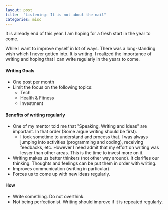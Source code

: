 ```yaml
---
layout: post
title:  "Listening: It is not about the nail"
categories: misc
---
```


It is already end of this year. I am hoping for a fresh start in the year to come.

While I want to improve myself in lot of ways. There was a long-standing wish which I never gotten into. It is writing. I realized the importance of writing and hoping that I can write regularly in the years to come.

#### Writing Goals
  
  * One post per month
  * Limit the focus on the following topics:
    * Tech
    * Health & Fitness
    * Investment

#### Benefits of writing regularly

  * One of my mentor told me that "Speaking, Writing and Ideas" are important. In that order (Some argue writing should be first).
    * I took sometime to understand and process that. I was always jumping into activities (programming and coding), receiving feedbacks, etc. However I need admit that my effort on writing was lesser than other areas. This is the time to invest more on it.
  * Writing makes us better thinkers (not other way around). It clarifies our thinking. Thoughts and feelings can be put them in order with writing.
  * Improves communication (writing in particular)
  * Forces us to come up with new ideas regularly.

#### How
  
  * Write something. Do not overthink.
  * Not being perfectionist. Writing should improve if it is repeated regularly.
